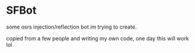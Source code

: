 # SFBot

some osrs injection/reflection bot im trying to create.

copied from a few people and writing my own code, one day this will work lol
